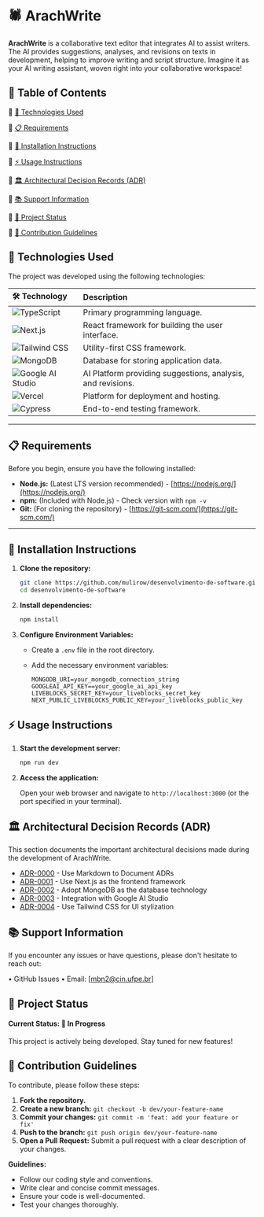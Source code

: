 # 🕷 ArachWrite

**ArachWrite** is a collaborative text editor that integrates AI to assist writers. The AI provides suggestions, analyses, and revisions on texts in development, helping to improve writing and script structure. Imagine it as your AI writing assistant, woven right into your collaborative workspace!

## 📖 Table of Contents

🔹 [🚀 Technologies Used](#technologies-used)

🔹 [📋 Requirements](#requirements)

🔹 [💾 Installation Instructions](#installation-instructions)

🔹 [⚡ Usage Instructions](#usage-instructions)

🔹 [🏛️ Architectural Decision Records (ADR)](#architectural-decision-records-adr)

🔹 [📚 Support Information](#support-information)

🔹 [📌 Project Status](#project-status)

🔹 [🤝 Contribution Guidelines](#contribution-guidelines)

## 🚀 Technologies Used

The project was developed using the following technologies:

| 🛠️ Technology       | Description                                      |
| :------------------ | :----------------------------------------------- |
| ![TypeScript](https://img.shields.io/badge/TypeScript-3178C6?style=for-the-badge&logo=typescript&logoColor=white) | Primary programming language.                   |
| ![Next.js](https://img.shields.io/badge/Next.js-000000?style=for-the-badge&logo=nextdotjs&logoColor=white)     | React framework for building the user interface.  |
| ![Tailwind CSS](https://img.shields.io/badge/Tailwind_CSS-06B6D4?style=for-the-badge&logo=tailwindcss&logoColor=white) | Utility-first CSS framework.                      |
| ![MongoDB](https://img.shields.io/badge/MongoDB-47A248?style=for-the-badge&logo=mongodb&logoColor=white)       | Database for storing application data.          |
| ![Google AI Studio](https://img.shields.io/badge/Google%20AI%20Studio-4285F4?style=for-the-badge&logo=google&logoColor=white) | AI Platform providing suggestions, analysis, and revisions.  |
| ![Vercel](https://img.shields.io/badge/Vercel-000000?style=for-the-badge&logo=vercel&logoColor=white)         | Platform for deployment and hosting.            |
| ![Cypress](https://img.shields.io/badge/Cypress-058A5E?style=for-the-badge&logo=cypress&logoColor=white)         | End-to-end testing framework.            |



---

## 📋 Requirements

Before you begin, ensure you have the following installed:

*   **Node.js:** (Latest LTS version recommended) - [https://nodejs.org/](https://nodejs.org/)
*   **npm:** (Included with Node.js) -  Check version with `npm -v`
*   **Git:** (For cloning the repository) - [https://git-scm.com/](https://git-scm.com/)

---

## 💾 Installation Instructions

1.  **Clone the repository:**

    ```bash
    git clone https://github.com/mulirow/desenvolvimento-de-software.git
    cd desenvolvimento-de-software
    ```

2.  **Install dependencies:**

    ```bash
    npm install
    ```

3.  **Configure Environment Variables:**

    *   Create a `.env` file in the root directory.
    *   Add the necessary environment variables:

        ```
        MONGODB_URI=your_mongodb_connection_string
        GOOGLEAI_API_KEY==your_google_ai_api_key
        LIVEBLOCKS_SECRET_KEY=your_liveblocks_secret_key
        NEXT_PUBLIC_LIVEBLOCKS_PUBLIC_KEY=your_liveblocks_public_key
        ```

## ⚡ Usage Instructions

1.  **Start the development server:**

    ```bash
    npm run dev
    ```

2.  **Access the application:**

    Open your web browser and navigate to `http://localhost:3000` (or the port specified in your terminal).

## 🏛️ Architectural Decision Records (ADR)

This section documents the important architectural decisions made during the development of ArachWrite.

* [ADR-0000](https://github.com/mulirow/desenvolvimento-de-software/blob/master/adr/0000-use-markdown-adr.md) - Use Markdown to Document ADRs
* [ADR-0001](https://github.com/mulirow/desenvolvimento-de-software/blob/master/adr/0001-use-nextjs-for-front-framework.md) - Use Next.js as the frontend framework
* [ADR-0002](https://github.com/mulirow/desenvolvimento-de-software/blob/master/adr/0002-use-mongodb-for-database.md) - Adopt MongoDB as the database technology
* [ADR-0003](https://github.com/mulirow/desenvolvimento-de-software/blob/master/adr/0003-use-google-ai-studio-for-ai-api.md) - Integration with Google AI Studio
* [ADR-0004](https://github.com/mulirow/desenvolvimento-de-software/blob/master/adr/0004-use-tailwind-css-for-front-stylization.md) - Use Tailwind CSS for UI stylization

## 📚 Support Information

If you encounter any issues or have questions, please don't hesitate to reach out:

•⁠  ⁠GitHub Issues
•⁠  ⁠Email: [mbn2@cin.ufpe.br]

## 📌 Project Status

#### Current Status: 🚀 In Progress

This project is actively being developed. Stay tuned for new features!

## 🤝 Contribution Guidelines

To contribute, please follow these steps:

1.  **Fork the repository.**
2.  **Create a new branch:** `git checkout -b dev/your-feature-name`
3.  **Commit your changes:** `git commit -m 'feat: add your feature or fix'`
4.  **Push to the branch:** `git push origin dev/your-feature-name`
5.  **Open a Pull Request:**  Submit a pull request with a clear description of your changes.

**Guidelines:**

*   Follow our coding style and conventions.
*   Write clear and concise commit messages.
*   Ensure your code is well-documented.
*   Test your changes thoroughly.